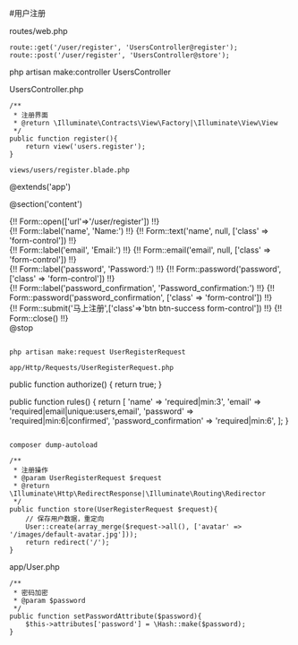 #用户注册

routes/web.php
```
route::get('/user/register', 'UsersController@register');
route::post('/user/register', 'UsersController@store');
```

php artisan make:controller UsersController

UsersController.php
```
/**
 * 注册界面
 * @return \Illuminate\Contracts\View\Factory|\Illuminate\View\View
 */
public function register(){
    return view('users.register');
}

views/users/register.blade.php
```
@extends('app')

@section('content')
    <div class="container">
        <div class="row">
            <div class="col-md-9 col-md-offset-3" role="main">
                {!! Form::open(['url'=>'/user/register']) !!}
                    <!-- Name Field -->
                    <div class="form-group">
                        {!! Form::label('name', 'Name:') !!}
                        {!! Form::text('name', null, ['class' => 'form-control']) !!}
                    </div>
                    <!-- Email Field -->
                    <div class="form-group">
                        {!! Form::label('email', 'Email:') !!}
                        {!! Form::email('email', null, ['class' => 'form-control']) !!}
                    </div>
                    <!-- Password Field -->
                    <div class="form-group">
                        {!! Form::label('password', 'Password:') !!}
                        {!! Form::password('password', ['class' => 'form-control']) !!}
                    </div>
                    <!-- Password_confirmation Field -->
                    <div class="form-group">
                        {!! Form::label('password_confirmation', 'Password_confirmation:') !!}
                        {!! Form::password('password_confirmation', ['class' => 'form-control']) !!}
                    </div>
                    {!! Form::submit('马上注册',['class'=>'btn btn-success form-control']) !!}
                {!! Form::close() !!}
            </div>
        </div>
    </div>
@stop
```

php artisan make:request UserRegisterRequest

app/Http/Requests/UserRegisterRequest.php
```
public function authorize()
{
    return true;
}

public function rules()
{
    return [
        'name' => 'required|min:3',
        'email' => 'required|email|unique:users,email',
        'password' => 'required|min:6|confirmed',
        'password_confirmation' => 'required|min:6',
    ];
}
```

composer dump-autoload

/**
 * 注册操作
 * @param UserRegisterRequest $request
 * @return \Illuminate\Http\RedirectResponse|\Illuminate\Routing\Redirector
 */
public function store(UserRegisterRequest $request){
    // 保存用户数据，重定向
    User::create(array_merge($request->all(), ['avatar' => '/images/default-avatar.jpg']));
    return redirect('/');
}
```

app/User.php
```
/**
 * 密码加密
 * @param $password
 */
public function setPasswordAttribute($password){
    $this->attributes['password'] = \Hash::make($password);
}
```

